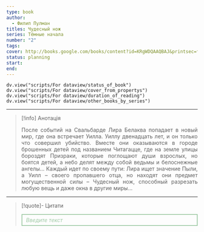 ```yaml
---
type: book
author:
  - Филип Пулман
titles: Чудесный нож
series: Тёмные начала
number: "2"
tags:
cover: http://books.google.com/books/content?id=KRgWDQAAQBAJ&printsec=frontcover&img=1&zoom=1&edge=curl&source=gbs_api
status: planning
start:
end:
---
```

```dataviewjs
dv.view("scripts/For dataview/status_of_book")
dv.view("scripts/For dataview/cover_from_propertys")
dv.view("scripts/For dataview/duration_of_reading")
dv.view("scripts/For dataview/other_books_by_series")
```
---

>[!info] Анотація
><p align="justify">После событий на Свальбарде Лира Белаква попадает в новый мир, где она встречает Уилла. Уиллу двенадцать лет, и он только что совершил убийство. Вместе они оказываются в городе брошенных детей под названием Читагацце, где на земле улицы бороздят Призраки, которые поглощают души взрослых, но боятся детей, а небо делят между собой ведьмы и белоснежные ангелы... Каждый идет по своему пути: Лира ищет значение Пыли, а Уилл – своего пропавшего отца, но находят они предмет могущественной силы – Чудесный нож, способный разрезать любую вещь и даже окна в другие миры...</p>

---

>[!quote]- Цитати
><div align="justify" style="border: 2px solid #A0CAA6; padding: 5px 10px 5px 10px; font-style: italic; color: #A0CAA6 ">Введите текст</div>